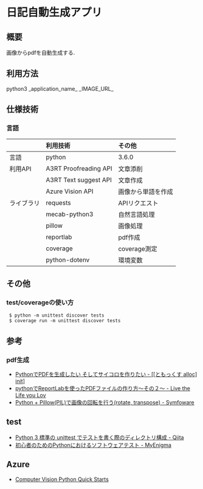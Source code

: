 # 日記自動生成アプリ

## 概要

画像からpdfを自動生成する.

## 利用方法

python3 \_application\_name\_  \_IMAGE\_URL\_

##  仕様技術

### 言語
||利用技術|その他|
|:---|:---|:---|
|言語|python|3.6.0|
|利用API|A3RT Proofreading API|文章添削|
||A3RT Text suggest API|文章作成|
||Azure Vision API|画像から単語を作成|
|ライブラリ|requests|APIリクエスト|
||mecab-python3|自然言語処理|
||pillow|画像処理|
||reportlab|pdf作成|
||coverage|coverage測定|
||python-dotenv|環境変数|

## その他
### test/coverageの使い方

```
 $ python -m unittest discover tests
 $ coverage run -m unittest discover tests
```

## 参考

### pdf生成
- [PythonでPDFを生成したい そしてサイコロを作りたい - \[\[ともっくす alloc\] init\]](http://o-tomox.hatenablog.com/entry/2013/07/22/221158)
- [pythonでReportLabを使ったPDFファイルの作り方〜その２〜 - Live the Life you Lov](http://www.llul.info/entry/2016/11/07/python%E3%81%A7ReportLab%E3%82%92%E4%BD%BF%E3%81%A3%E3%81%9FPDF%E3%83%95%E3%82%A1%E3%82%A4%E3%83%AB%E3%81%AE%E4%BD%9C%E3%82%8A%E6%96%B9%E3%80%9C%E3%81%9D%E3%81%AE%EF%BC%92%E3%80%9C)
- [Python + Pillow(PIL)で画像の回転を行う(rotate, transpose) - Symfoware](http://symfoware.blog68.fc2.com/blog-entry-1533.html)

## test
- [Python 3 標準の unittest でテストを書く際のディレクトリ構成 - Qiita](https://qiita.com/hoto17296/items/fa0166728177e676cd36)
- [初心者のためのPythonにおけるソフトウェアテスト - MyEnigma](http://myenigma.hatenablog.com/entry/2015/05/23/173423#テストカバレージ)

## Azure
- [Computer Vision Python Quick Starts](https://docs.microsoft.com/ja-jp/azure/cognitive-services/computer-vision/quickstarts/python)
